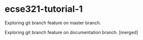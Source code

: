 # ecse321-tutorial-1

Exploring git branch feature on master branch.

Exploring git branch feature on documentation branch. [merged]

